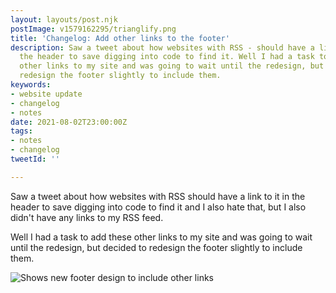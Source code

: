 ```yaml
---
layout: layouts/post.njk
postImage: v1579162295/trianglify.png
title: 'Changelog: Add other links to the footer'
description: Saw a tweet about how websites with RSS - should have a link to it in
  the header to save digging into code to find it. Well I had a task to add these
  other links to my site and was going to wait until the redesign, but decided to
  redesign the footer slightly to include them.
keywords:
- website update
- changelog
- notes
date: 2021-08-02T23:00:00Z
tags:
- notes
- changelog
tweetId: ''

---
```

Saw a tweet about how websites with RSS should have a link to it in the header to save digging into code to find it and I also hate that, but I also didn't have any links to my RSS feed.

Well I had a task to add these other links to my site and was going to wait until the redesign, but decided to redesign the footer slightly to include them.

![Shows new footer design to include other links](/v1627985692/footer-links_kkldx4.png)